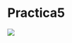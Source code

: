 # Practica5

[![](https://gitpod.io/button/open-in-gitpod.svg)](https://gitpod.io/#https://blancadepedro-practica5-vikfcfr0euf.ws-eu38.gitpod.io/)
